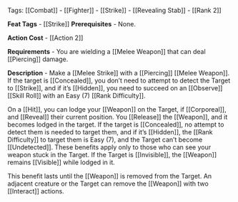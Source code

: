Tags: [[Combat]] - [[Fighter]] - [[Strike]] - [[Revealing Stab]] - [[Rank 2]]

**Feat Tags** - [[Strike]]
**Prerequisites** - None.

**Action Cost** - [[Action 2]]

**Requirements** - You are wielding a [[Melee Weapon]] that can deal [[Piercing]] damage.

**Description** - Make a [[Melee Strike]] with a [[Piercing]] [[Melee Weapon]]. If the target is [[Concealed]], you don’t need to attempt to detect the Target to [[Strike]], and if it’s [[Hidden]], you need to succeed on an [[Observe]] [[Skill Roll]] with an Easy (7) [[Rank Difficulty]].

On a [[Hit]], you can lodge your [[Weapon]] on the Target, if [[Corporeal]], and [[Reveal]] their current position. You [[Release]] the [[Weapon]], and it becomes lodged in the target. If the target is [[Concealed]], no attempt to detect them is needed to target them, and if it’s [[Hidden]], the [[Rank Difficulty]] to target them is Easy (7), and the Target can’t become [[Undetected]]. These benefits apply only to those who can see your weapon stuck in the Target. If the Target is [[Invisible]], the [[Weapon]] remains [[Visible]] while lodged in it.

This benefit lasts until the [[Weapon]] is removed from the Target. An adjacent creature or the Target can remove the [[Weapon]] with two [[Interact]] actions.